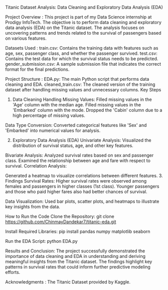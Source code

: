 Titanic Dataset Analysis: Data Cleaning and Exploratory Data Analysis (EDA)

Project Overview :
This project is part of my Data Science internship at Prodigy InfoTech. The objective is to perform data cleaning and exploratory data analysis (EDA) on the Titanic dataset. The analysis focuses on uncovering patterns and trends related to the survival of passengers based on various features.

Datasets Used :
train.csv: Contains the training data with features such as age, sex, passenger class, and whether the passenger survived.
test.csv: Contains the test data for which the survival status needs to be predicted.
gender_submission.csv: A sample submission file that indicates the correct format for the final predictions.

Project Structure :
EDA.py: The main Python script that performs data cleaning and EDA.
cleaned_train.csv: The cleaned version of the training dataset after handling missing values and unnecessary columns.
Key Steps


1. Data Cleaning
Handling Missing Values:
Filled missing values in the 'Age' column with the median age.
Filled missing values in the 'Embarked' column with the mode.
Dropped the 'Cabin' column due to a high percentage of missing values.

Data Type Conversion:
Converted categorical features like 'Sex' and 'Embarked' into numerical values for analysis.

2. Exploratory Data Analysis (EDA)
Univariate Analysis:
Visualized the distribution of survival status, age, and other key features.

Bivariate Analysis:
Analyzed survival rates based on sex and passenger class.
Examined the relationship between age and fare with respect to survival.
Correlation Analysis:

Generated a heatmap to visualize correlations between different features.
3. Findings
Survival Rates:
Higher survival rates were observed among females and passengers in higher classes (1st class).
Younger passengers and those who paid higher fares also had better chances of survival.

Data Visualization:
Used bar plots, scatter plots, and heatmaps to illustrate key insights from the data.

How to Run the Code
Clone the Repository:
git clone https://github.com/ChinmayDandekar7/titanic-eda.git

Install Required Libraries:
pip install pandas numpy matplotlib seaborn

Run the EDA Script:
python EDA.py

Results and Conclusion:
The project successfully demonstrated the importance of data cleaning and EDA in understanding and deriving meaningful insights from the Titanic dataset. The findings highlight key patterns in survival rates that could inform further predictive modeling efforts.

Acknowledgments :
The Titanic Dataset provided by Kaggle.


